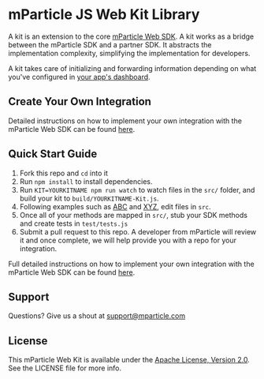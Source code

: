 # mParticle JS Web Kit Library

A kit is an extension to the core [mParticle Web SDK](https://github.com/mParticle/mparticle-javascript-sdk). A kit works as a bridge between the mParticle SDK and a partner SDK. It abstracts the implementation complexity, simplifying the implementation for developers.

A kit takes care of initializing and forwarding information depending on what you've configured in [your app's dashboard](https://app.mparticle.com).

## Create Your Own Integration

Detailed instructions on how to implement your own integration with the mParticle Web SDK can be found [here](https://docs.mparticle.com/developers/partners/kit-integrations/javascript-kit).

## Quick Start Guide

1. Fork this repo and `cd` into it
2. Run `npm install` to install dependencies.
3. Run `KIT=YOURKITNAME npm run watch` to watch files in the `src/` folder, and build your kit to `build/YOURKITNAME-Kit.js`.
4. Following examples such as [ABC](http://tbd) and [XYZ](http://tbd), edit files in `src`.
5. Once all of your methods are mapped in `src/`, stub your SDK methods and create tests in `test/tests.js`
6. Submit a pull request to this repo. A developer from mParticle will review it and once complete, we will help provide you with a repo for your integration.

Full detailed instructions on how to implement your own integration with the mParticle Web SDK can be found [here](https://docs.mparticle.com/developers/partners/kit-integrations/javascript-kit).


## Support

Questions? Give us a shout at <support@mparticle.com>

## License

This mParticle Web Kit is available under the [Apache License, Version 2.0](http://www.apache.org/licenses/LICENSE-2.0). See the LICENSE file for more info.
